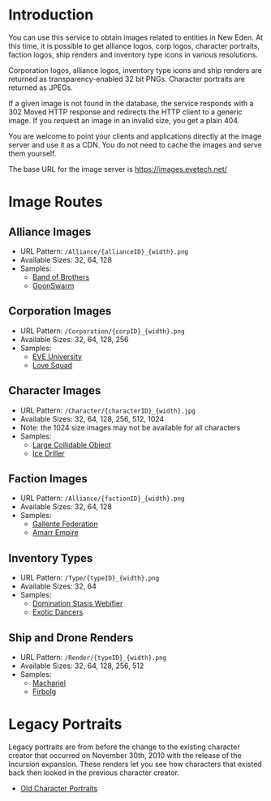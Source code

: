 # Introduction
You can use this service to obtain images related to entities in New Eden. At this time, it is possible to get alliance logos, corp logos, character portraits, faction logos, ship renders and inventory type icons in various resolutions.

Corporation logos, alliance logos, inventory type icons and ship renders are returned as transparency-enabled 32 bit PNGs. Character portraits are returned as JPEGs.

If a given image is not found in the database, the service responds with a 302 Moved HTTP response and redirects the HTTP client to a generic image. If you request an image in an invalid size, you get a plain 404.

You are welcome to point your clients and applications directly at the image server and use it as a CDN. You do not need to cache the images and serve them yourself.

The base URL for the image server is https://images.evetech.net/

# Image Routes
## Alliance Images
* URL Pattern: `/Alliance/{allianceID}_{width}.png`
* Available Sizes: 32, 64, 128
* Samples:
    * [Band of Brothers](https://images.evetech.net/Alliance/632866070_128.png)
    * [GoonSwarm](https://images.evetech.net/Alliance/824518128_32.png)

## Corporation Images
* URL Pattern: `/Corporation/{corpID}_{width}.png`
* Available Sizes: 32, 64, 128, 256
* Samples:
    * [EVE University](https://images.evetech.net/Corporation/917701062_128.png)
    * [Love Squad](https://images.evetech.net/Corporation/98076155_256.png)

## Character Images
* URL Pattern: `/Character/{characterID}_{width}.jpg`
* Available Sizes: 32, 64, 128, 256, 512, 1024
* Note: the 1024 size images may not be available for all characters
* Samples:
    * [Large Collidable Object](https://images.evetech.net/Character/91072482_1024.jpg)
    * [Ice Driller](https://images.evetech.net/Character/1611454010_512.jpg)


## Faction Images
* URL Pattern: `/Alliance/{factionID}_{width}.png`
* Available Sizes: 32, 64, 128
* Samples:
    * [Gallente Federation](https://images.evetech.net/Alliance/500004_128.png)
    * [Amarr Empire](https://images.evetech.net/Alliance/500003_64.png)

## Inventory Types
* URL Pattern: `/Type/{typeID}_{width}.png`
* Available Sizes: 32, 64
* Samples:
    * [Domination Stasis Webifier](https://images.evetech.net/Type/14264_32.png)
    * [Exotic Dancers](https://images.evetech.net/Type/17765_64.png)

## Ship and Drone Renders
* URL Pattern: `/Render/{typeID}_{width}.png`
* Available Sizes: 32, 64, 128, 256, 512
* Samples:
    * [Machariel](https://images.evetech.net/Render/17738_512.png)
    * [Firbolg](https://images.evetech.net/Render/23059_128.png)


# Legacy Portraits
Legacy portraits are from before the change to the existing character creator that occurred on November 30th, 2010 with the release of the Incursion expansion. These renders let you see how characters that existed back then looked in the previous character creator.

* [Old Character Portraits](http://cdn1.eveonline.com/data/OldCharPortraits_256.zip)
